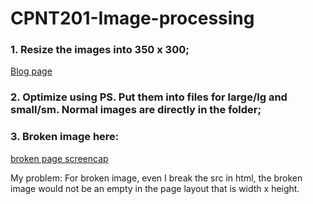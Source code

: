 # CPNT201-Image-processing
### 1. Resize the images into 350 x 300;
[Blog page](https://arielxiaomiaoz.github.io/CPNT201-Image-processing/)
### 2. Optimize using PS. Put them into files for large/lg and small/sm. Normal images are directly in the folder;
### 3. Broken image here:
[broken page screencap](https://github.com/arielxiaomiaoz/CPNT201-Image-processing/blob/master/broken-src.png)

My problem: For broken image, even I break the src in html, the broken image would not be an empty in the page layout that is width x height.
